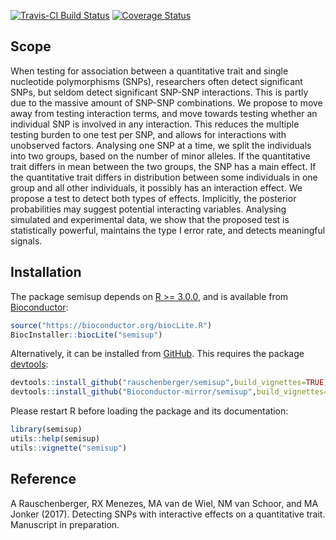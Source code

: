 
<!-- README.md is generated from README.Rmd. Please edit that file -->
[![Travis-CI Build Status](https://travis-ci.org/rauschenberger/semisup.svg?branch=master)](https://travis-ci.org/rauschenberger/semisup) [![Coverage Status](https://codecov.io/github/rauschenberger/semisup/coverage.svg?branch=master)](https://codecov.io/github/rauschenberger/semisup?branch=master) <!-- [![Platforms](http://www.bioconductor.org/shields/availability/release/semisup.svg)](http://bioconductor.org/packages/devel/bioc/html/semisup.html#archives)
 [![Downloads](http://www.bioconductor.org/shields/downloads/semisup.svg)](http://bioconductor.org/packages/stats/bioc/semisup/)
[![Posts](http://www.bioconductor.org/shields/posts/semisup.svg)](https://support.bioconductor.org/t/semisup/)
[![in Bioc](http://www.bioconductor.org/shields/years-in-bioc/semisup.svg)](http://bioconductor.org/packages/devel/bioc/html/semisup.html#since)
[![Build](http://www.bioconductor.org/shields/build/devel/bioc/semisup.svg)](http://bioconductor.org/checkResults/devel/bioc-LATEST/semisup/)
[![Commits](http://www.bioconductor.org/shields/commits/bioc/semisup.svg)](http://bioconductor.org/packages/devel/bioc/html/semisup.html#svn_source)
[![Coverage Status](http://www.bioconductor.org/shields/coverage/devel/semisup.svg)](https://codecov.io/github/Bioconductor-mirror/semisup/branch/master) -->

Scope
-----

When testing for association between a quantitative trait and single nucleotide polymorphisms (SNPs), researchers often detect significant SNPs, but seldom detect significant SNP-SNP interactions. This is partly due to the massive amount of SNP-SNP combinations. We propose to move away from testing interaction terms, and move towards testing whether an individual SNP is involved in any interaction. This reduces the multiple testing burden to one test per SNP, and allows for interactions with unobserved factors. Analysing one SNP at a time, we split the individuals into two groups, based on the number of minor alleles. If the quantitative trait differs in mean between the two groups, the SNP has a main effect. If the quantitative trait differs in distribution between some individuals in one group and all other individuals, it possibly has an interaction effect. We propose a test to detect both types of effects. Implicitly, the posterior probabilities may suggest potential interacting variables. Analysing simulated and experimental data, we show that the proposed test is statistically powerful, maintains the type I error rate, and detects meaningful signals.

Installation
------------

The package semisup depends on [R &gt;= 3.0.0](https://cran.r-project.org/), and is available from [Bioconductor](http://bioconductor.org/packages/semisup/):

``` r
source("https://bioconductor.org/biocLite.R")
BiocInstaller::biocLite("semisup")
```

Alternatively, it can be installed from [GitHub](https://github.com/rauschenberger/semisup). This requires the package [devtools](https://cran.r-project.org/web/packages/devtools/README.html):

``` r
devtools::install_github("rauschenberger/semisup",build_vignettes=TRUE)
devtools::install_github("Bioconductor-mirror/semisup",build_vignettes=TRUE)
```

Please restart R before loading the package and its documentation:

``` r
library(semisup)
utils::help(semisup)
utils::vignette("semisup")
```

Reference
---------

A Rauschenberger, RX Menezes, MA van de Wiel, NM van Schoor, and MA Jonker (2017). Detecting SNPs with interactive effects on a quantitative trait. Manuscript in preparation. <!-- [html](http://dx.doi.org/) [pdf](http://) -->
